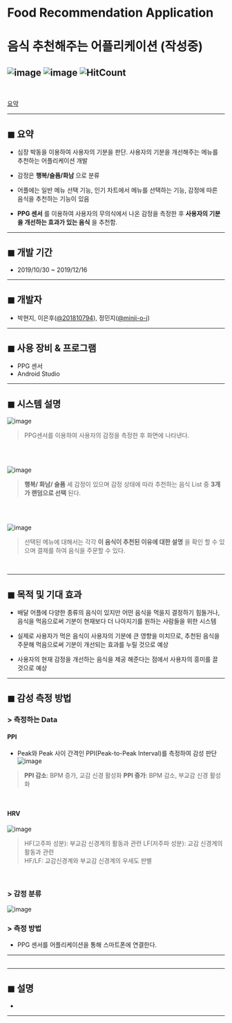 # Food Recommendation Application
# 음식 추천해주는 어플리케이션 (작성중)
![image](https://img.shields.io/badge/language-JAVA-blue?style=flat-square&logo=Android-Studio)
![image](https://img.shields.io/badge/Latest%20Update-200817-9cf?style=flat-square)
![HitCount](http://hits.dwyl.com/minji-o-j/Food-Recommendation-Application.svg)  
---
<br>

[요약](#요약)

---

## ◼ 요약
- 심장 박동을 이용하여 사용자의 기분을 판단. 사용자의 기분을 개선해주는 메뉴를 추천하는 어플리케이션 개발 

- 감정은 __행복/슬픔/화남__ 으로 분류

- 어플에는 일반 메뉴 선택 기능, 인기 차트에서 메뉴를 선택하는 기능, 감정에 따른 음식을 추천하는 기능이 있음

- __PPG 센서__ 를 이용하여 사용자의 무의식에서 나온 감정을 측정한 후 __사용자의 기분을 개선하는 효과가 있는 음식__ 을 추천함.
---
## ◼ 개발 기간
- 2019/10/30 ~ 2019/12/16

---
## ◼ 개발자
- 박현지, 이은후([@201810794](https://github.com/201810794)), 정민지([@minji-o-j](https://github.com/minji-o-j/))
---
## ◼ 사용 장비 & 프로그램
- PPG 센서
- Android Studio
---
## ◼ 시스템 설명
![image](https://user-images.githubusercontent.com/45448731/78692592-19205b80-7935-11ea-952c-5e5118284415.png)  

> PPG센서를 이용하여 사용자의 감정을 측정한 후 화면에 나타낸다.  
<br>
<br>

![image](https://user-images.githubusercontent.com/45448731/78692749-4a992700-7935-11ea-881f-a91fa9537252.png)  
>  __행복/ 화남/ 슬픔__ 세 감정이 있으며 감정 상태에 따라 추천하는 음식 List 중 __3개가 랜덤으로 선택__ 된다.  
<br>
<br>

![image](https://user-images.githubusercontent.com/45448731/78698294-13c70f00-793d-11ea-94ab-fee017cf5882.png)  
> 선택된 메뉴에 대해서는 각각 __이 음식이 추천된 이유에 대한 설명__ 을 확인 할 수 있으며 결제를 하여 음식을 주문할 수 있다.  
<br>

---
## ◼ 목적 및 기대 효과
- 배달 어플에 다양한 종류의 음식이 있지만 어떤 음식을 먹을지 결정하기 힘들거나, 음식을 먹음으로써 기분이 현재보다 더 나아지기를 원하는 사람들을 위한 시스템

- 실제로 사용자가 먹은 음식이 사용자의 기분에 큰 영향을 미치므로, 추천된 음식을 주문해 먹음으로써 기분이 개선되는 효과를 누릴 것으로 예상

- 사용자의 현재 감정을 개선하는 음식을 제공 해준다는 점에서 사용자의 흥미를 끌 것으로 예상
---
## ◼ 감성 측정 방법

### > 측정하는 Data
#### PPI
- Peak와 Peak 사이 간격인 PPI(Peak-to-Peak Interval)를 측정하여 감성 판단   
![image](https://user-images.githubusercontent.com/45448731/78755071-88d52b80-79b3-11ea-828c-e3b6ec9d824a.png)
> __PPI 감소__: BPM 증가, 교감 신경 활성화
> __PPI 증가__: BPM 감소, 부교감 신경 활성화
<br>

#### HRV
![image](https://user-images.githubusercontent.com/45448731/78755943-f2096e80-79b4-11ea-8d3b-cb185937b69a.png)
> HF(고주파 성분): 부교감 신경계의 활동과 관련 
> LF(저주파 성분): 교감 신경계의 활동과 관련  
> HF/LF: 교감신경계와 부교감 신경계의 우세도 판별  
<br>

### > 감정 분류 
![image](https://user-images.githubusercontent.com/45448731/78754937-49a6da80-79b3-11ea-883d-92aaaf39c3df.png)

### > 측정 방법
- PPG 센서를 어플리케이션을 통해 스마트폰에 연결한다. 

---

## 

---
## ◼ 설명
  - 
---
